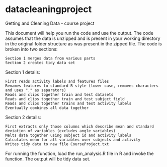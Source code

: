 datacleaningproject
===================
Getting and Cleaning Data - course project

This document will help you run the code and use the output. The code assumes that the data is unzipped and is present in your working directory in the original folder structure as was present in the zipped file. The code is broken into two sections:

    Section 1 merges data from various parts
    Section 2 creates tidy data set

Section 1 details:

    First reads activity labels and features files
    Renames features to standard R style (lower case, removes characters and uses "." as separators)
    Reads and clips together train and test datasets
    Reads and clips together train and test subject field
    Reads and clips together trains and test activity labels
    Eventually combines all data together

Section 2 details:

    First extracts only those columns which describe mean and standard deviation of variables (excludes angle variables)
    Melts data together using subject id and activity labels
    Calculates mean for all variables over subjects and activity
    Writes tidy data to new file CourseProject.txt

For running the function, load the run_analysis.R file in R and invoke the function. The output will be tidy data set.
